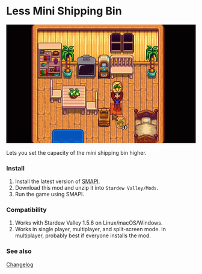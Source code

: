 Less Mini Shipping Bin
======================

![Example of enlarged Mini-Shipping Bin](docs/box.gif)

Lets you set the capacity of the mini shipping bin higher.

### Install

1. Install the latest version of [SMAPI](https://smapi.io).
2. Download this mod and unzip it into `Stardew Valley/Mods`.
3. Run the game using SMAPI.

### Compatibility
1. Works with Stardew Valley 1.5.6 on Linux/macOS/Windows.
2. Works in single player, multiplayer, and split-screen mode. In multiplayer, probably best if everyone installs the mod.

### See also

[Changelog](docs/changelog.md)
